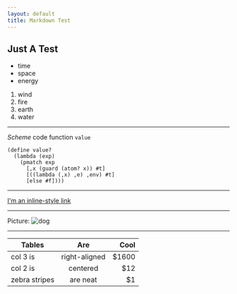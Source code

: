 ```yaml
---
layout: default
title: Markdown Test
---
```


Just A Test
-----------


* time
* space
* energy

1. wind
2. fire
3. earth
4. water


---------------------------------------

*Scheme* code function `value`

    (define value?
      (lambda (exp)
        (pmatch exp
          [,x (guard (atom? x)) #t]
          [((lambda (,x) ,e) ,env) #t]
          [else #f])))

--------------------------

[I'm an inline-style link](https://www.google.com)

--------------------------

Picture:
![dog](https://encrypted-tbn1.gstatic.com/images?q=tbn:ANd9GcTVZdc4qJd7an7I87cwFr_jum3bD8kululFx0YU8SgSw6Qne4A1)

-----------------

| Tables        | Are           | Cool  |
| ------------- |:-------------:| -----:|
| col 3 is      | right-aligned | $1600 |
| col 2 is      | centered      |   $12 |
| zebra stripes | are neat      |    $1 |


